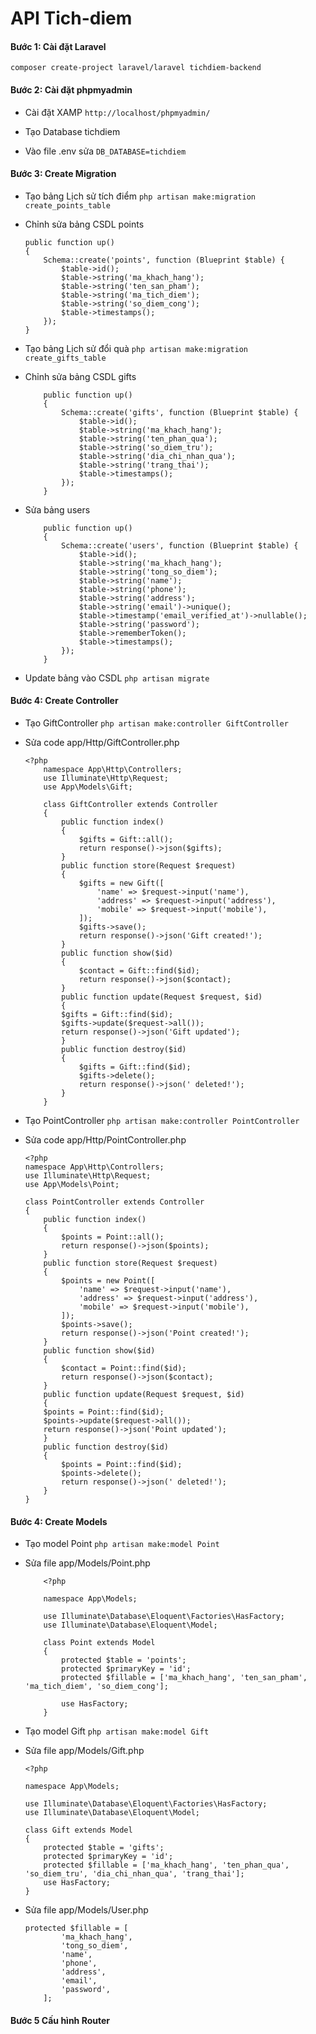 # API Tich-diem
#### Bước 1: Cài đặt Laravel
`composer create-project laravel/laravel tichdiem-backend`

#### Bước 2: Cài đặt phpmyadmin

- Cài đặt XAMP `http://localhost/phpmyadmin/`

- Tạo Database tichdiem

- Vào file .env sửa `DB_DATABASE=tichdiem`

#### Bước 3: Create Migration

- Tạo bảng Lịch sử tích điểm `php artisan make:migration create_points_table`

- Chỉnh sửa bảng CSDL points

    ```
    public function up()
    {
        Schema::create('points', function (Blueprint $table) {
            $table->id();
            $table->string('ma_khach_hang');
            $table->string('ten_san_pham');
            $table->string('ma_tich_diem');
            $table->string('so_diem_cong');
            $table->timestamps();
        });
    }
    ```

- Tạo bảng Lịch sử đổi quà `php artisan make:migration create_gifts_table`    

- Chỉnh sửa bảng CSDL gifts
    ```
        public function up()
        {
            Schema::create('gifts', function (Blueprint $table) {
                $table->id();
                $table->string('ma_khach_hang');
                $table->string('ten_phan_qua');
                $table->string('so_diem_tru');
                $table->string('dia_chi_nhan_qua');
                $table->string('trang_thai');
                $table->timestamps();
            });
        }
    ```
- Sửa bảng users
    ```
        public function up()
        {
            Schema::create('users', function (Blueprint $table) {
                $table->id();
                $table->string('ma_khach_hang');
                $table->string('tong_so_diem');
                $table->string('name');
                $table->string('phone');
                $table->string('address');
                $table->string('email')->unique();
                $table->timestamp('email_verified_at')->nullable();
                $table->string('password');
                $table->rememberToken();
                $table->timestamps();
            });
        }
    ```

- Update bảng vào CSDL `php artisan migrate`

#### Bước 4: Create Controller

- Tạo GiftController `php artisan make:controller GiftController`

- Sửa code app/Http/GiftController.php

    ```
    <?php
        namespace App\Http\Controllers;
        use Illuminate\Http\Request;
        use App\Models\Gift;

        class GiftController extends Controller
        {  
            public function index()
            {
                $gifts = Gift::all();
                return response()->json($gifts); 
            }   
            public function store(Request $request)
            {
                $gifts = new Gift([
                    'name' => $request->input('name'),
                    'address' => $request->input('address'),
                    'mobile' => $request->input('mobile'),
                ]);
                $gifts->save();
                return response()->json('Gift created!');
            }
            public function show($id)
            {
                $contact = Gift::find($id);
                return response()->json($contact);
            }
            public function update(Request $request, $id)
            {
            $gifts = Gift::find($id);
            $gifts->update($request->all());
            return response()->json('Gift updated');
            }
            public function destroy($id)
            {
                $gifts = Gift::find($id);
                $gifts->delete();
                return response()->json(' deleted!');
            }
        }
    ```

- Tạo PointController `php artisan make:controller PointController`

- Sửa code app/Http/PointController.php
    ```
    <?php
    namespace App\Http\Controllers;
    use Illuminate\Http\Request;
    use App\Models\Point;

    class PointController extends Controller
    {  
        public function index()
        {
            $points = Point::all();
            return response()->json($points); 
        }   
        public function store(Request $request)
        {
            $points = new Point([
                'name' => $request->input('name'),
                'address' => $request->input('address'),
                'mobile' => $request->input('mobile'),
            ]);
            $points->save();
            return response()->json('Point created!');
        }
        public function show($id)
        {
            $contact = Point::find($id);
            return response()->json($contact);
        }
        public function update(Request $request, $id)
        {
        $points = Point::find($id);
        $points->update($request->all());
        return response()->json('Point updated');
        }
        public function destroy($id)
        {
            $points = Point::find($id);
            $points->delete();
            return response()->json(' deleted!');
        }
    }
    ```


#### Bước 4: Create Models

- Tạo model Point `php artisan make:model Point`

- Sửa file app/Models/Point.php

    ```
        <?php

        namespace App\Models;

        use Illuminate\Database\Eloquent\Factories\HasFactory;
        use Illuminate\Database\Eloquent\Model;

        class Point extends Model
        {
            protected $table = 'points';
            protected $primaryKey = 'id';
            protected $fillable = ['ma_khach_hang', 'ten_san_pham', 'ma_tich_diem', 'so_diem_cong'];

            use HasFactory;
        }
    ```

- Tạo model Gift `php artisan make:model Gift`

- Sửa file app/Models/Gift.php
    ```
    <?php

    namespace App\Models;

    use Illuminate\Database\Eloquent\Factories\HasFactory;
    use Illuminate\Database\Eloquent\Model;

    class Gift extends Model
    {
        protected $table = 'gifts';
        protected $primaryKey = 'id';
        protected $fillable = ['ma_khach_hang', 'ten_phan_qua', 'so_diem_tru', 'dia_chi_nhan_qua', 'trang_thai'];
        use HasFactory;
    }
    ```
- Sửa file app/Models/User.php
    ```
    protected $fillable = [
            'ma_khach_hang',
            'tong_so_diem',
            'name',
            'phone',
            'address',
            'email',
            'password',
        ];
    ```
#### Bước 5 Cấu hình Router
